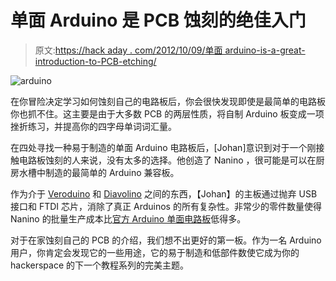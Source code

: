 # 单面 Arduino 是 PCB 蚀刻的绝佳入门

> 原文:[https://hack aday . com/2012/10/09/单面 arduino-is-a-great-introduction-to-PCB-etching/](https://hackaday.com/2012/10/09/single-sided-arduino-is-a-great-introduction-to-pcb-etching/)

![](../Images/836c6e8e455ffd66210cc324eed794b0.png "arduino")

在你冒险决定学习如何蚀刻自己的电路板后，你会很快发现即使是最简单的电路板你也抓不住。这主要是由于大多数 PCB 的两层性质，将自制 Arduino 板变成一项挫折练习，并提高你的四字母单词词汇量。

在四处寻找一种易于制造的单面 Arduino 电路板后，[Johan]意识到对于一个刚接触电路板蚀刻的人来说，没有太多的选择。他创造了 Nanino ，很可能是可以在厨房水槽中制造的最简单的 Arduino 兼容板。

作为介于 [Veroduino](http://nathan.chantrell.net/20110819/build-your-own-arduino-for-under-10/) 和 [Diavolino](http://www.evilmadscientist.com/2010/diavolino/) 之间的东西，【Johan】的主板通过抛弃 USB 接口和 FTDI 芯片，消除了真正 Arduinos 的所有复杂性。非常少的零件数量使得 Nanino 的批量生产成本比[官方 Arduino 单面电路板](http://www.arduino.cc/en/Main/ArduinoBoardSerialSingleSided3)低得多。

对于在家蚀刻自己的 PCB 的介绍，我们想不出更好的第一板。作为一名 Arduino 用户，你肯定会发现它的一些用途，它的易于制造和低部件数使它成为你的 hackerspace 的下一个教程系列的完美主题。